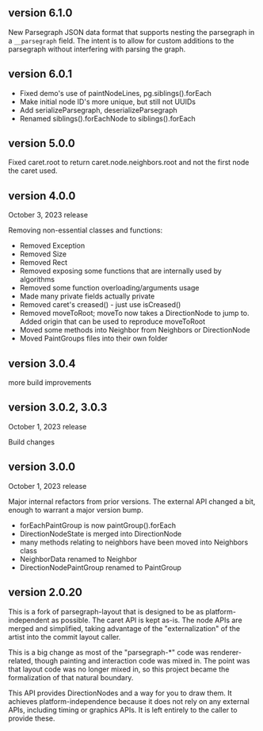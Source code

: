 ## version 6.1.0

New Parsegraph JSON data format that supports nesting the parsegraph in a
`__parsegraph` field. The intent is to allow for custom additions to the
parsegraph without interfering with parsing the graph.

## version 6.0.1

- Fixed demo's use of paintNodeLines, pg.siblings().forEach
- Make initial node ID's more unique, but still not UUIDs
- Add serializeParsegraph, deserializeParsegraph
- Renamed siblings().forEachNode to siblings().forEach

## version 5.0.0

Fixed caret.root to return caret.node.neighbors.root and not the first node the
caret used.

## version 4.0.0

October 3, 2023 release

Removing non-essential classes and functions:

- Removed Exception
- Removed Size
- Removed Rect
- Removed exposing some functions that are internally used by algorithms
- Removed some function overloading/arguments usage
- Made many private fields actually private
- Removed caret's creased() - just use isCreased()
- Removed moveToRoot; moveTo now takes a DirectionNode to jump to. Added origin that can be used to reproduce moveToRoot
- Moved some methods into Neighbor from Neighbors or DirectionNode
- Moved PaintGroups files into their own folder

## version 3.0.4

more build improvements

## version 3.0.2, 3.0.3

October 1, 2023 release

Build changes


## version 3.0.0

October 1, 2023 release

Major internal refactors from prior versions. The external API changed a bit,
enough to warrant a major version bump.

 - forEachPaintGroup is now paintGroup().forEach
 - DirectionNodeState is merged into DirectionNode
 - many methods relating to neighbors have been moved into Neighbors class
 - NeighborData renamed to Neighbor
 - DirectionNodePaintGroup renamed to PaintGroup


## version 2.0.20 

This is a fork of parsegraph-layout that is designed to be as
platform-independent as possible. The caret API is kept as-is. The node APIs
are merged and simplified, taking advantage of the "externalization" of the
artist into the commit layout caller.

This is a big change as most of the "parsegraph-*" code was renderer-related,
though painting and interaction code was mixed in. The point was that layout
code was no longer mixed in, so this project became the formalization of that
natural boundary.

This API provides DirectionNodes and a way for you to draw them. It achieves
platform-independence because it does not rely on any external APIs, including
timing or graphics APIs. It is left entirely to the caller to provide these.
